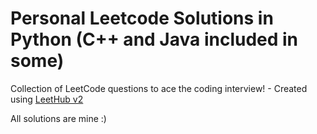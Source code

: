 # Personal Leetcode Solutions in Python (C++ and Java included in some)
Collection of LeetCode questions to ace the coding interview! - Created using [LeetHub v2](https://github.com/arunbhardwaj/LeetHub-2.0)

All solutions are mine :)
